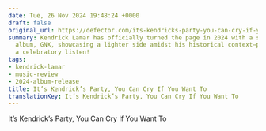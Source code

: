 ```yaml
---
date: Tue, 26 Nov 2024 19:48:24 +0000
draft: false
original_url: https://defector.com/its-kendricks-party-you-can-cry-if-you-want-to
summary: Kendrick Lamar has officially turned the page in 2024 with a surprising party
  album, GNX, showcasing a lighter side amidst his historical context—perfect for
  a celebratory listen!
tags:
- kendrick-lamar
- music-review
- 2024-album-release
title: It’s Kendrick’s Party, You Can Cry If You Want To
translationKey: It’s Kendrick’s Party, You Can Cry If You Want To
---
```


It’s Kendrick’s Party, You Can Cry If You Want To